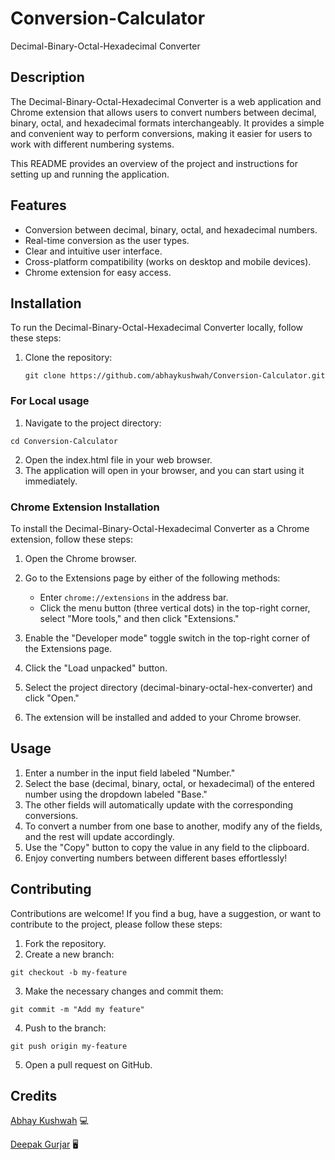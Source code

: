 # Conversion-Calculator
Decimal-Binary-Octal-Hexadecimal Converter



## Description

The Decimal-Binary-Octal-Hexadecimal Converter is a web application and Chrome extension that allows users to convert numbers between decimal, binary, octal, and hexadecimal formats interchangeably. It provides a simple and convenient way to perform conversions, making it easier for users to work with different numbering systems.

This README provides an overview of the project and instructions for setting up and running the application.

## Features

- Conversion between decimal, binary, octal, and hexadecimal numbers.
- Real-time conversion as the user types.
- Clear and intuitive user interface.
- Cross-platform compatibility (works on desktop and mobile devices).
- Chrome extension for easy access.

## Installation

To run the Decimal-Binary-Octal-Hexadecimal Converter locally, follow these steps:

1. Clone the repository:

   ```shell
   git clone https://github.com/abhaykushwah/Conversion-Calculator.git
   ```
### For Local usage
1. Navigate to the project directory:
```
cd Conversion-Calculator
```

2. Open the index.html file in your web browser.
3. The application will open in your browser, and you can start using it immediately.

### Chrome Extension Installation

To install the Decimal-Binary-Octal-Hexadecimal Converter as a Chrome extension, follow these steps:

1. Open the Chrome browser.
2. Go to the Extensions page by either of the following methods:
   - Enter ```chrome://extensions``` in the address bar.
   - Click the menu button (three vertical dots) in the top-right corner, select "More tools," and then click "Extensions."

3. Enable the "Developer mode" toggle switch in the top-right corner of the Extensions page.
4. Click the "Load unpacked" button.
5. Select the project directory (decimal-binary-octal-hex-converter) and click "Open."
6. The extension will be installed and added to your Chrome browser.

## Usage
1. Enter a number in the input field labeled "Number."
2. Select the base (decimal, binary, octal, or hexadecimal) of the entered number using the dropdown labeled "Base."
3. The other fields will automatically update with the corresponding conversions.
4. To convert a number from one base to another, modify any of the fields, and the rest will update accordingly.
5. Use the "Copy" button to copy the value in any field to the clipboard.
6. Enjoy converting numbers between different bases effortlessly!


## Contributing
Contributions are welcome! If you find a bug, have a suggestion, or want to contribute to the project, please follow these steps:

1. Fork the repository.
2. Create a new branch:
```
git checkout -b my-feature
```
3. Make the necessary changes and commit them:
```
git commit -m "Add my feature"
```
4. Push to the branch:
```
git push origin my-feature
```
5. Open a pull request on GitHub.


## Credits
[Abhay Kushwah](https://github.com/abhaykushwah/) 💻

[Deepak Gurjar](https://github.com/deepak-gurjar07) 🖥
